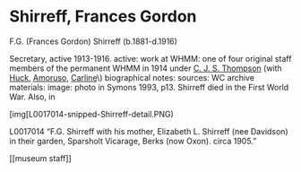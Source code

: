 # Shirreff, Frances Gordon

F.G. \(Frances Gordon\) Shirreff \(b.1881-d.1916\)

Secretary, active 1913-1916. active: work at WHMM: one of four original staff members of the permanent WHMM in 1914 under [C. J. S. Thompson](https://github.com/wellcomecollection/transcribe-wellcome/tree/f72c2b61ac1ad669053741de27081d2c70951534/researching-the-museum-and-library/people/alphabetical/Thompson,%20Charles%20John%20Samuel/README.md) \(with [Huck](https://github.com/wellcomecollection/transcribe-wellcome/tree/f72c2b61ac1ad669053741de27081d2c70951534/researching-the-museum-and-library/people/alphabetical/Huck,%20T.%20W.), [Amoruso](https://github.com/wellcomecollection/transcribe-wellcome/tree/f72c2b61ac1ad669053741de27081d2c70951534/researching-the-museum-and-library/people/alphabetical/Amoruso,%20Arthur/README.md), [Carline](https://github.com/wellcomecollection/transcribe-wellcome/tree/f72c2b61ac1ad669053741de27081d2c70951534/researching-the-museum-and-library/people/alphabetical/Carline,%20G.%20R.)\) biographical notes: sources: WC archive materials: image: photo in Symons 1993, p13. Shirreff died in the First World War. Also, in

\[img\[L0017014-snipped-Shirreff-detail.PNG\)

L0017014 “F.G. Shirreff with his mother, Elizabeth L. Shirreff \(nee Davidson\) in their garden, Sparsholt Vicarage, Berks \(now Oxon\). circa 1905.”

\[\[museum staff\]\]

